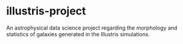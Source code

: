 # illustris-project
An astrophysical data science project regarding the morphology and statistics of galaxies generated in the Illustris simulations.
